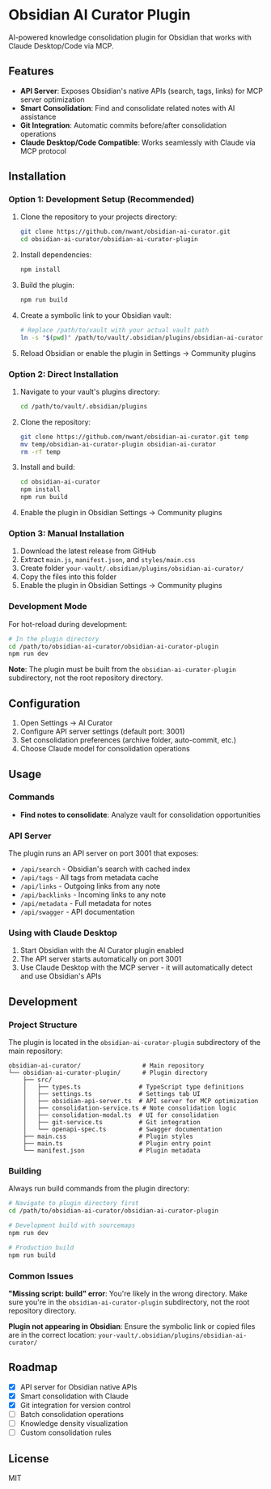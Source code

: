 # Obsidian AI Curator Plugin

AI-powered knowledge consolidation plugin for Obsidian that works with Claude Desktop/Code via MCP.

## Features

- **API Server**: Exposes Obsidian's native APIs (search, tags, links) for MCP server optimization
- **Smart Consolidation**: Find and consolidate related notes with AI assistance
- **Git Integration**: Automatic commits before/after consolidation operations
- **Claude Desktop/Code Compatible**: Works seamlessly with Claude via MCP protocol

## Installation

### Option 1: Development Setup (Recommended)

1. Clone the repository to your projects directory:
   ```bash
   git clone https://github.com/nwant/obsidian-ai-curator.git
   cd obsidian-ai-curator/obsidian-ai-curator-plugin
   ```

2. Install dependencies:
   ```bash
   npm install
   ```

3. Build the plugin:
   ```bash
   npm run build
   ```

4. Create a symbolic link to your Obsidian vault:
   ```bash
   # Replace /path/to/vault with your actual vault path
   ln -s "$(pwd)" /path/to/vault/.obsidian/plugins/obsidian-ai-curator
   ```

5. Reload Obsidian or enable the plugin in Settings → Community plugins

### Option 2: Direct Installation

1. Navigate to your vault's plugins directory:
   ```bash
   cd /path/to/vault/.obsidian/plugins
   ```

2. Clone the repository:
   ```bash
   git clone https://github.com/nwant/obsidian-ai-curator.git temp
   mv temp/obsidian-ai-curator-plugin obsidian-ai-curator
   rm -rf temp
   ```

3. Install and build:
   ```bash
   cd obsidian-ai-curator
   npm install
   npm run build
   ```

4. Enable the plugin in Obsidian Settings → Community plugins

### Option 3: Manual Installation

1. Download the latest release from GitHub
2. Extract `main.js`, `manifest.json`, and `styles/main.css` 
3. Create folder `your-vault/.obsidian/plugins/obsidian-ai-curator/`
4. Copy the files into this folder
5. Enable the plugin in Obsidian Settings → Community plugins

### Development Mode

For hot-reload during development:
```bash
# In the plugin directory
cd /path/to/obsidian-ai-curator/obsidian-ai-curator-plugin
npm run dev
```

**Note**: The plugin must be built from the `obsidian-ai-curator-plugin` subdirectory, not the root repository directory.

## Configuration

1. Open Settings → AI Curator
2. Configure API server settings (default port: 3001)
3. Set consolidation preferences (archive folder, auto-commit, etc.)
4. Choose Claude model for consolidation operations

## Usage

### Commands

- **Find notes to consolidate**: Analyze vault for consolidation opportunities

### API Server

The plugin runs an API server on port 3001 that exposes:
- `/api/search` - Obsidian's search with cached index
- `/api/tags` - All tags from metadata cache
- `/api/links` - Outgoing links from any note
- `/api/backlinks` - Incoming links to any note
- `/api/metadata` - Full metadata for notes
- `/api/swagger` - API documentation

### Using with Claude Desktop

1. Start Obsidian with the AI Curator plugin enabled
2. The API server starts automatically on port 3001
3. Use Claude Desktop with the MCP server - it will automatically detect and use Obsidian's APIs

## Development

### Project Structure

The plugin is located in the `obsidian-ai-curator-plugin` subdirectory of the main repository:

```
obsidian-ai-curator/                 # Main repository
└── obsidian-ai-curator-plugin/      # Plugin directory
    ├── src/
    │   ├── types.ts                # TypeScript type definitions
    │   ├── settings.ts             # Settings tab UI
    │   ├── obsidian-api-server.ts  # API server for MCP optimization
    │   ├── consolidation-service.ts # Note consolidation logic
    │   ├── consolidation-modal.ts  # UI for consolidation
    │   ├── git-service.ts          # Git integration
    │   └── openapi-spec.ts         # Swagger documentation
    ├── main.css                    # Plugin styles
    ├── main.ts                     # Plugin entry point
    └── manifest.json               # Plugin metadata
```

### Building

Always run build commands from the plugin directory:

```bash
# Navigate to plugin directory first
cd /path/to/obsidian-ai-curator/obsidian-ai-curator-plugin

# Development build with sourcemaps
npm run dev

# Production build
npm run build
```

### Common Issues

**"Missing script: build" error**: You're likely in the wrong directory. Make sure you're in the `obsidian-ai-curator-plugin` subdirectory, not the root repository directory.

**Plugin not appearing in Obsidian**: Ensure the symbolic link or copied files are in the correct location: `your-vault/.obsidian/plugins/obsidian-ai-curator/`

## Roadmap

- [x] API server for Obsidian native APIs
- [x] Smart consolidation with Claude
- [x] Git integration for version control
- [ ] Batch consolidation operations
- [ ] Knowledge density visualization
- [ ] Custom consolidation rules

## License

MIT